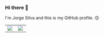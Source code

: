 ### Hi there 👋

I'm Jorge Silva and this is my GitHub profile. 😊 

<center>
<table>
    <tr>
        <td>
            <img align="left" src="https://github-readme-stats.vercel.app/api?username=jlsilva01&theme=vue&count_private=true"/>
        </td>
        <td>
            <img align="left" src="https://github-readme-stats.vercel.app/api/top-langs/?username=jlsilva01&hide=html&layout=compact&theme=vue&count_private=true" />
        </td>
    </tr>   
</table>
</center> 
